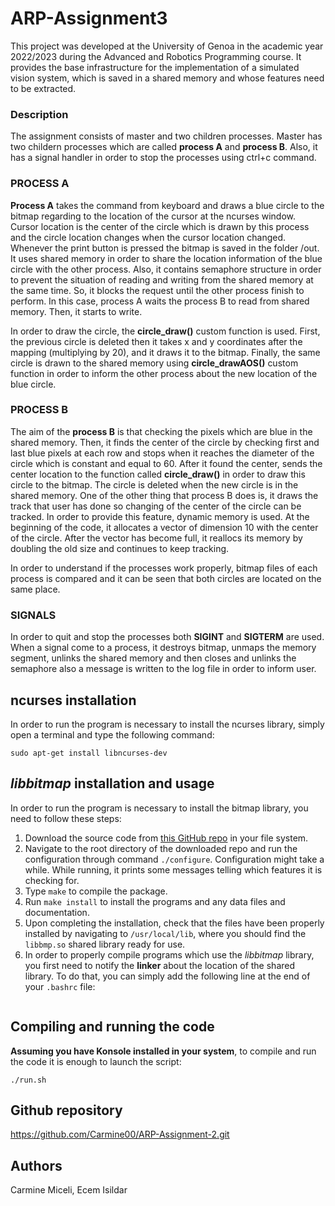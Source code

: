 # ARP-Assignment3
This project was developed at the University of Genoa in the academic year 2022/2023 during the Advanced and Robotics Programming course.
It provides the base infrastructure for the implementation of a simulated vision system, which is saved in a shared memory and whose features need to be extracted. 

### Description 
The assignment consists of master and two children processes. Master has two childern processes which are called **process A** and **process B**. Also, it has a signal handler in order to stop the processes using ctrl+c command. 


### PROCESS A
**Process A** takes the command from keyboard and draws a blue circle to the bitmap regarding to the location of the cursor at the ncurses window. Cursor location is the center of the circle which is drawn by this process and the circle location changes when the cursor location changed. Whenever the print button is pressed the bitmap is saved in the folder /out.
It uses shared memory in order to share the location information of the blue circle with the other process. Also, it contains semaphore structure in order to prevent the situation of reading and writing from the shared memory at the same time. So, it blocks the request until the other process finish to perform. In this case, process A waits the process B to read from shared memory. Then, it starts to write. 

In order to draw the circle, the **circle_draw()** custom function is used. First, the previous circle is deleted then it takes x and y coordinates after the mapping (multiplying by 20), and it draws it to the bitmap. Finally, the same circle is drawn to the shared memory using **circle_drawAOS()** custom function in order to inform the other process about the new location of the blue circle.


### PROCESS B
The aim of the **process B** is that checking the pixels which are blue in the shared memory. Then, it finds the center of the circle by checking first and last blue pixels at each row and stops when it reaches the diameter of the circle which is constant and equal to 60. After it found the center, sends the center location to the function called **circle_draw()** in order to draw this circle to the bitmap. The circle is deleted when the new circle is in the shared memory. 
One of the other thing that process B does is, it draws the track that user has done so changing of the center of the circle can be tracked. In order to provide this feature, dynamic memory is used. At the beginning of the code, it allocates a vector of dimension 10 with the center of the circle. After the vector has become full, it reallocs its memory by doubling the old size and continues to keep tracking. 

In order to understand if the processes work properly, bitmap files of each process is compared and it can be seen that both circles are located on the same place.

### SIGNALS
In order to quit and stop the processes both **SIGINT** and **SIGTERM** are used. When a signal come to a process, it destroys bitmap, unmaps the memory segment, unlinks the shared memory and then closes and unlinks the semaphore also a message is written to the log file in order to inform user. 

## ncurses installation
In order to run the program is necessary to install the ncurses library, simply open a terminal and type the following command:
```console
sudo apt-get install libncurses-dev
```

## *libbitmap* installation and usage
In order to run the program is necessary to install the bitmap library, you need to follow these steps:
1. Download the source code from [this GitHub repo](https://github.com/draekko/libbitmap.git) in your file system.
2. Navigate to the root directory of the downloaded repo and run the configuration through command ```./configure```. Configuration might take a while.  While running, it prints some messages telling which features it is checking for.
3. Type ```make``` to compile the package.
4. Run ```make install``` to install the programs and any data files and documentation.
5. Upon completing the installation, check that the files have been properly installed by navigating to ```/usr/local/lib```, where you should find the ```libbmp.so``` shared library ready for use.
6. In order to properly compile programs which use the *libbitmap* library, you first need to notify the **linker** about the location of the shared library. To do that, you can simply add the following line at the end of your ```.bashrc``` file:
```export LD_LIBRARY_PATH="/usr/local/lib:$LD_LIBRARY_PATH"
```

## Compiling and running the code
**Assuming you have Konsole installed in your system**, to compile and run the code it is enough to launch the script:
```console
./run.sh
```

## Github repository
https://github.com/Carmine00/ARP-Assignment-2.git

## Authors
Carmine Miceli, Ecem Isildar
